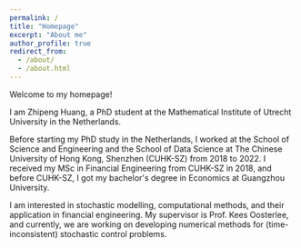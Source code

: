 ```yaml
---
permalink: /
title: "Homepage"
excerpt: "About me"
author_profile: true
redirect_from: 
  - /about/
  - /about.html
---
```


Welcome to my homepage! 

I am Zhipeng Huang, a PhD student at the Mathematical Institute of Utrecht University in the Netherlands. 

Before starting my PhD study in the Netherlands, I worked at the School of Science and Engineering and the School of Data Science at The Chinese University of Hong Kong, Shenzhen (CUHK-SZ) from 2018 to 2022. I received my MSc in Financial Engineering from CUHK-SZ in 2018, and before CUHK-SZ, I got my bachelor's degree in Economics at Guangzhou University.

I am interested in stochastic modelling, computational methods, and their application in financial engineering. My supervisor is Prof. Kees Oosterlee, and currently, we are working on developing numerical methods for (time-inconsistent) stochastic control problems.